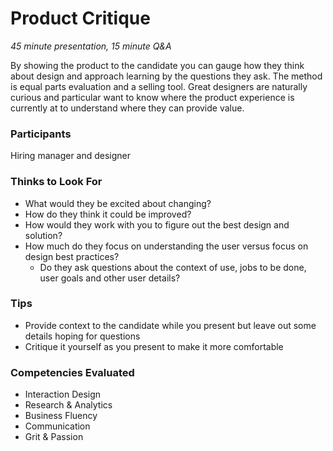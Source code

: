# Product Critique

*45 minute presentation, 15 minute Q&A*

By showing the product to the candidate you can gauge how they think about design and approach learning by the questions they ask. The method is equal parts evaluation and a selling tool. Great designers are naturally curious and particular want to know where the product experience is currently at to understand where they can provide value.

### Participants
Hiring manager and designer

### Thinks to Look For
- What would they be excited about changing? 
- How do they think it could be improved? 
- How would they work with you to figure out the best design and solution? 
- How much do they focus on understanding the user versus focus on design best practices?
  - Do they ask questions about the context of use, jobs to be done, user goals and other user details?

### Tips
- Provide context to the candidate while you present but leave out some details hoping for questions
- Critique it yourself as you present to make it more comfortable

### Competencies Evaluated
- Interaction Design
- Research & Analytics
- Business Fluency
- Communication
- Grit & Passion